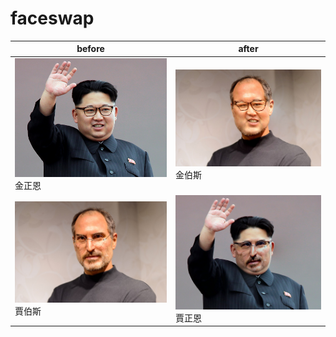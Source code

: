 # faceswap

| before                 | after                               |
| ---------------------- | ----------------------------------- |
| ![](./King.png) 金正恩 | ![](./OutPut_KingOnJobs.jpg) 金伯斯 |
| ![](./Jobs.jpg) 賈伯斯 | ![](./OutPut_JobsOnKing.jpg) 賈正恩 |